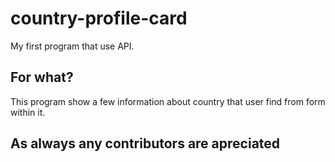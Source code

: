 # country-profile-card
My first program that use API.
<h2>For what?</h2>
This program show a few information about country that user find from form within it.
<h2>As always any contributors are apreciated</h2>
